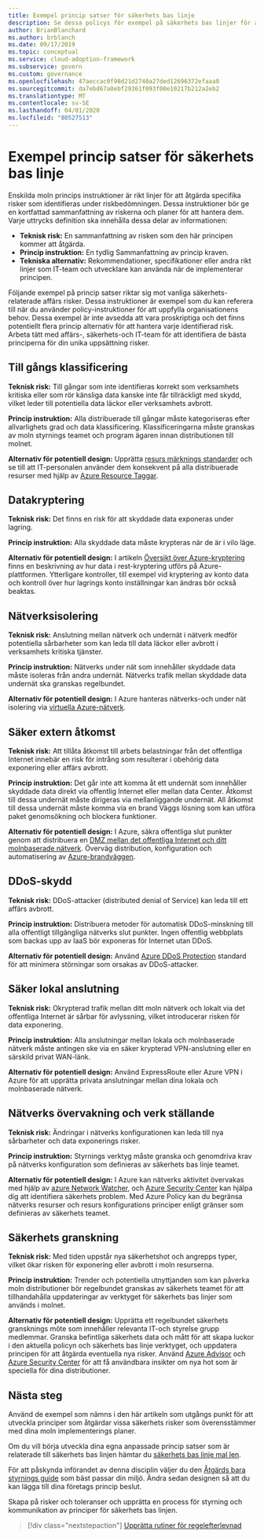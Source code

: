 ```yaml
---
title: Exempel princip satser för säkerhets bas linje
description: Se dessa policys för exempel på säkerhets bas linjer för att hjälpa till att hantera organisationens behov.
author: BrianBlanchard
ms.author: brblanch
ms.date: 09/17/2019
ms.topic: conceptual
ms.service: cloud-adoption-framework
ms.subservice: govern
ms.custom: governance
ms.openlocfilehash: 47aeccac0f98d21d2740a27ded12696372efaaa0
ms.sourcegitcommit: da7ebd67a0ebf29361f093f00e10217b212a2eb2
ms.translationtype: MT
ms.contentlocale: sv-SE
ms.lasthandoff: 04/01/2020
ms.locfileid: "80527513"
---
```

# <a name="security-baseline-sample-policy-statements"></a>Exempel princip satser för säkerhets bas linje

Enskilda moln princips instruktioner är rikt linjer för att åtgärda specifika risker som identifieras under riskbedömningen. Dessa instruktioner bör ge en kortfattad sammanfattning av riskerna och planer för att hantera dem. Varje uttrycks definition ska innehålla dessa delar av informationen:

- **Teknisk risk:** En sammanfattning av risken som den här principen kommer att åtgärda.
- **Princip instruktion:** En tydlig Sammanfattning av princip kraven.
- **Tekniska alternativ:** Rekommendationer, specifikationer eller andra rikt linjer som IT-team och utvecklare kan använda när de implementerar principen.

Följande exempel på princip satser riktar sig mot vanliga säkerhets-relaterade affärs risker. Dessa instruktioner är exempel som du kan referera till när du använder policy-instruktioner för att uppfylla organisationens behov. Dessa exempel är inte avsedda att vara proskriptiga och det finns potentiellt flera princip alternativ för att hantera varje identifierad risk. Arbeta tätt med affärs-, säkerhets-och IT-team för att identifiera de bästa principerna för din unika uppsättning risker.

## <a name="asset-classification"></a>Till gångs klassificering

**Teknisk risk:** Till gångar som inte identifieras korrekt som verksamhets kritiska eller som rör känsliga data kanske inte får tillräckligt med skydd, vilket leder till potentiella data läckor eller verksamhets avbrott.

**Princip instruktion:** Alla distribuerade till gångar måste kategoriseras efter allvarlighets grad och data klassificering. Klassificeringarna måste granskas av moln styrnings teamet och program ägaren innan distributionen till molnet.

**Alternativ för potentiell design:** Upprätta [resurs märknings standarder](../../decision-guides/resource-tagging/index.md) och se till att IT-personalen använder dem konsekvent på alla distribuerade resurser med hjälp av [Azure Resource Taggar](https://docs.microsoft.com/azure/azure-resource-manager/resource-group-using-tags).

## <a name="data-encryption"></a>Datakryptering

**Teknisk risk:** Det finns en risk för att skyddade data exponeras under lagring.

**Princip instruktion:** Alla skyddade data måste krypteras när de är i vilo läge.

**Alternativ för potentiell design:** I artikeln [Översikt över Azure-kryptering](https://docs.microsoft.com/azure/security/security-azure-encryption-overview) finns en beskrivning av hur data i rest-kryptering utförs på Azure-plattformen. Ytterligare kontroller, till exempel vid kryptering av konto data och kontroll över hur lagrings konto inställningar kan ändras bör också beaktas.

## <a name="network-isolation"></a>Nätverksisolering

**Teknisk risk:** Anslutning mellan nätverk och undernät i nätverk medför potentiella sårbarheter som kan leda till data läckor eller avbrott i verksamhets kritiska tjänster.

**Princip instruktion:** Nätverks under nät som innehåller skyddade data måste isoleras från andra undernät. Nätverks trafik mellan skyddade data undernät ska granskas regelbundet.

**Alternativ för potentiell design:** I Azure hanteras nätverks-och under nät isolering via [virtuella Azure-nätverk](https://docs.microsoft.com/azure/virtual-network/virtual-networks-overview).

## <a name="secure-external-access"></a>Säker extern åtkomst

**Teknisk risk:** Att tillåta åtkomst till arbets belastningar från det offentliga Internet innebär en risk för intrång som resulterar i obehörig data exponering eller affärs avbrott.

**Princip instruktion:** Det går inte att komma åt ett undernät som innehåller skyddade data direkt via offentlig Internet eller mellan data Center. Åtkomst till dessa undernät måste dirigeras via mellanliggande undernät. All åtkomst till dessa undernät måste komma via en brand Väggs lösning som kan utföra paket genomsökning och blockera funktioner.

**Alternativ för potentiell design:** I Azure, säkra offentliga slut punkter genom att distribuera en [DMZ mellan det offentliga Internet och ditt molnbaserade nätverk](https://docs.microsoft.com/azure/architecture/reference-architectures/dmz/secure-vnet-dmz?toc=https://docs.microsoft.com/azure/cloud-adoption-framework/toc.json&bc=https://docs.microsoft.com/azure/cloud-adoption-framework/_bread/toc.json). Överväg distribution, konfiguration och automatisering av [Azure-brandväggen](https://docs.microsoft.com/azure/firewall).

## <a name="ddos-protection"></a>DDoS-skydd

**Teknisk risk:** DDoS-attacker (distributed denial of Service) kan leda till ett affärs avbrott.

**Princip instruktion:** Distribuera metoder för automatisk DDoS-minskning till alla offentligt tillgängliga nätverks slut punkter. Ingen offentlig webbplats som backas upp av IaaS bör exponeras för Internet utan DDoS.

**Alternativ för potentiell design:** Använd [Azure DDoS Protection](https://docs.microsoft.com/azure/virtual-network/ddos-protection-overview) standard för att minimera störningar som orsakas av DDoS-attacker.

## <a name="secure-on-premises-connectivity"></a>Säker lokal anslutning

**Teknisk risk:** Okrypterad trafik mellan ditt moln nätverk och lokalt via det offentliga Internet är sårbar för avlyssning, vilket introducerar risken för data exponering.

**Princip instruktion:** Alla anslutningar mellan lokala och molnbaserade nätverk måste antingen ske via en säker krypterad VPN-anslutning eller en särskild privat WAN-länk.

**Alternativ för potentiell design:** Använd ExpressRoute eller Azure VPN i Azure för att upprätta privata anslutningar mellan dina lokala och molnbaserade nätverk.

## <a name="network-monitoring-and-enforcement"></a>Nätverks övervakning och verk ställande

**Teknisk risk:** Ändringar i nätverks konfigurationen kan leda till nya sårbarheter och data exponerings risker.

**Princip instruktion:** Styrnings verktyg måste granska och genomdriva krav på nätverks konfiguration som definieras av säkerhets bas linje teamet.

**Alternativ för potentiell design:** I Azure kan nätverks aktivitet övervakas med hjälp av [azure Network Watcher](https://docs.microsoft.com/azure/network-watcher/network-watcher-monitoring-overview), och [Azure Security Center](https://docs.microsoft.com/azure/security-center/security-center-network-recommendations) kan hjälpa dig att identifiera säkerhets problem. Med Azure Policy kan du begränsa nätverks resurser och resurs konfigurations principer enligt gränser som definieras av säkerhets teamet.

## <a name="security-review"></a>Säkerhets granskning

**Teknisk risk:** Med tiden uppstår nya säkerhetshot och angrepps typer, vilket ökar risken för exponering eller avbrott i moln resurserna.

**Princip instruktion:** Trender och potentiella utnyttjanden som kan påverka moln distributioner bör regelbundet granskas av säkerhets teamet för att tillhandahålla uppdateringar av verktyget för säkerhets bas linjer som används i molnet.

**Alternativ för potentiell design:** Upprätta ett regelbundet säkerhets gransknings möte som innehåller relevanta IT-och styrelse grupp medlemmar. Granska befintliga säkerhets data och mått för att skapa luckor i den aktuella policyn och säkerhets bas linje verktyget, och uppdatera principen för att åtgärda eventuella nya risker. Använd [Azure Advisor](https://docs.microsoft.com/azure/advisor/advisor-overview) och [Azure Security Center](https://docs.microsoft.com/azure/security-center/security-center-intro) för att få användbara insikter om nya hot som är speciella för dina distributioner.

## <a name="next-steps"></a>Nästa steg

Använd de exempel som nämns i den här artikeln som utgångs punkt för att utveckla principer som åtgärdar vissa säkerhets risker som överensstämmer med dina moln implementerings planer.

Om du vill börja utveckla dina egna anpassade princip satser som är relaterade till säkerhets bas linjen hämtar du [säkerhets bas linje mal len](./template.md).

För att påskynda införandet av denna disciplin väljer du den [Åtgärds bara styrnings guide](../guides/index.md) som bäst passar din miljö. Ändra sedan designen så att du kan lägga till dina företags princip beslut.

Skapa på risker och toleranser och upprätta en process för styrning och kommunikation av principer för säkerhets bas linjen.

> [!div class="nextstepaction"]
> [Upprätta rutiner för regelefterlevnad](./compliance-processes.md)
